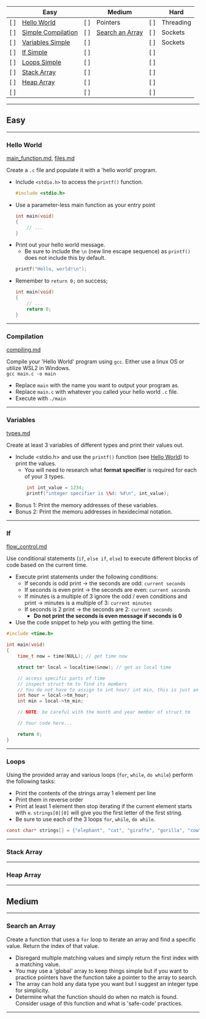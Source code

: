 |   | Easy                                    |   | Medium                            |   | Hard     |
|---|-----------------------------------------|---|-----------------------------------|---|----------|
|[ ]|[Hello World](#hello-world)              |[ ]|Pointers                           |[ ]|Threading |
|[ ]|[Simple Compilation](#simple-compilation)|[ ]|[Search an Array](#search-an-array)|[ ]|Sockets   |
|[ ]|[Variables Simple](#variables-simple)    |[ ]|                                   |[ ]|Sockets   |
|[ ]|[If Simple](#if-simple)                  |[ ]|                                   |[ ]|          |
|[ ]|[Loops Simple](#loops-simple)            |[ ]|                                   |[ ]|          |
|[ ]|[Stack Array](#stack-array)              |[ ]|                                   |[ ]|          |
|[ ]|[Heap Array](#heap-array)                |[ ]|                                   |[ ]|          |
|[ ]|                                         |[ ]|                                   |[ ]|          |
---
## Easy
---
### Hello World
[main_function.md](./main_function.md), [files.md](./files.md)

Create a `.c` file and populate it with a 'hello world' program.
- Include `<stdio.h>` to access the `printf()` function.
    ```c
    #include <stdio.h>
    ```
- Use a parameter-less main function as your entry point
    ```c
    int main(void)
    {
        // ...
    }
    ```
- Print out your hello world message.
    - Be sure to include the `\n` (new line escape sequence) as `printf()` does not include this by default.
    ```c
    printf("Hello, world!\n");
    ```
- Remember to `return 0;` on success;
    ```c
    int main(void)
    {
        // ...
        return 0;
    }
    ```
---
### Compilation
[compiling.md](./compiling.md)

Compile your 'Hello World' program using `gcc`. Either use a linux OS or utilize WSL2 in Windows.   
    `gcc main.c -o main`
- Replace `main` with the name you want to output your program as.
- Replace `main.c` with whatever you called your hello world `.c` file.
- Execute with `./main`


---
### Variables
[types.md](./types.md)

Create at least 3 variables of different types and print their values out.
- Include <stdio.h> and use the `printf()` function (see [Hello World](#hello-world)) to print the values.
    - You will need to research what **format specifier** is required for each of your 3 types.
    ```c
        int int_value = 1234;
        printf("integer specifier is \%d: %d\n", int_value);
    ```
- Bonus 1: Print the memory addresses of these variables.
- Bonus 2: Print the memoru addresses in hexidecimal notation.
---
### If
[flow_control.md](./flow_control.md)

Use conditional statements (`if`, `else if`, `else`) to execute different blocks of code based on the current time.
- Execute print statements under the following conditions:
    - If seconds is odd print -> the seconds are odd: `current seconds`
    - If seconds is even print -> the seconds are even: `current seconds`
    - If minutes is a multiple of 3 ignore the odd / even conditions and print -> minutes is a multiple of 3: `current minutes`
    - If seconds is 2 print -> the seconds are 2: `current seconds`
        - **Do not print the seconds is even message if seconds is 0**
- Use the code snippet to help you with getting the time.
```c
#include <time.h>

int main(void)
{
    time_t now = time(NULL); // get time now

    struct tm* local = localtime(&now); // get as local time

    // access specific parts of time
    // inspect struct tm to find its members
    // You do not have to assign to int hour/ int min, this is just an example
    int hour = local->tm_hour; 
    int min = local->tm_min;

    // NOTE: be careful with the month and year member of struct tm

    // Your code here...

    return 0;
}
```

---
### Loops
Using the provided array and various loops (`for`, `while`, `do while`) perform the following tasks:
- Print the contents of the strings array 1 element per line
- Print them in reverse order
- Print at least 1 element then stop iterating if the current element starts with `e`. `strings[0][0]` will give you the first letter of the first string.
- Be sure to use each of the 3 loops `for`, `while`, `do while`.
```c
const char* strings[] = {"elephant", "cat", "giraffe", "gorilla", "cow"};
```
---
### Stack Array

---
### Heap Array

---
## Medium
---
### Search an Array
Create a function that uses a `for` loop to iterate an array and find a specific value. Return the index of that value.
- Disregard multiple matching values and simply return the first index with a matching value.
- You may use a 'global' array to keep things simple but if you want to practice pointers have the function take a pointer to the array to search.
- The array can hold any data type you want but I suggest an integer type for simplicity.
- Determine what the function should do when no match is found. Consider usage of this function and what is 'safe-code' practices.
---